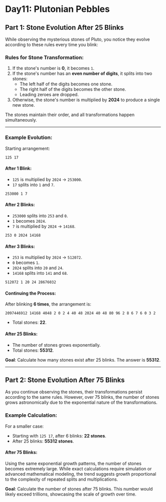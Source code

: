 # Day11: Plutonian Pebbles

## Part 1: Stone Evolution After 25 Blinks

While observing the mysterious stones of Pluto, you notice they evolve according to these rules every time you blink:

### Rules for Stone Transformation:
1. If the stone's number is **0**, it becomes `1`.
2. If the stone's number has an **even number of digits**, it splits into two stones:
   - The left half of the digits becomes one stone.
   - The right half of the digits becomes the other stone.
   - Leading zeroes are dropped.
3. Otherwise, the stone's number is multiplied by **2024** to produce a single new stone.

The stones maintain their order, and all transformations happen simultaneously.

---

### Example Evolution:
Starting arrangement:

`
125 17
`

#### After 1 Blink:
- `125` is multiplied by `2024` → `253000`.
- `17` splits into `1` and `7`.

`
253000 1 7
`

#### After 2 Blinks:
- `253000` splits into `253` and `0`.
- `1` becomes `2024`.
- `7` is multiplied by `2024` → `14168`.

`
253 0 2024 14168
`

#### After 3 Blinks:
- `253` is multiplied by `2024` → `512072`.
- `0` becomes `1`.
- `2024` splits into `20` and `24`.
- `14168` splits into `141` and `68`.

`
512072 1 20 24 28676032
`

#### Continuing the Process:
After blinking **6 times**, the arrangement is:

`
2097446912 14168 4048 2 0 2 4 40 48 2024 40 48 80 96 2 8 6 7 6 0 3 2
`

- Total stones: **22**.

#### After 25 Blinks:
- The number of stones grows exponentially.
- Total stones: **55312**.

**Goal**: Calculate how many stones exist after 25 blinks. The answer is **55312**.

---

## Part 2: Stone Evolution After 75 Blinks

As you continue observing the stones, their transformations persist according to the same rules. However, over 75 blinks, the number of stones grows astronomically due to the exponential nature of the transformations.

### Example Calculation:
For a smaller case:
- Starting with `125 17`, after 6 blinks: **22 stones**.
- After 25 blinks: **55312 stones**.

#### After 75 Blinks:
Using the same exponential growth patterns, the number of stones becomes extremely large. While exact calculations require simulation or advanced mathematical modeling, the trend suggests growth proportional to the complexity of repeated splits and multiplications.

**Goal**: Calculate the number of stones after 75 blinks. This number would likely exceed trillions, showcasing the scale of growth over time.